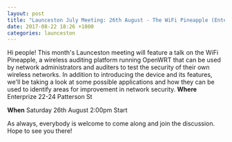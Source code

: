 ```yaml
---
layout: post
title: "Launceston July Meeting: 26th August - The WiFi Pineapple (Enterprize)"
date: 2017-08-22 18:26 +1000
categories: launceston
---
```


Hi people! This month's Launceston meeting will feature a talk on the WiFi
Pineapple, a wireless auditing platform running OpenWRT that can be used by
network administrators and auditers to test the security of their own wireless
networks.
In addition to introducing the device and its features, we'll be taking a look
at some possible applications and how they can be used to identify areas for
improvement in network security.
**Where**
Enterprize
22-24 Patterson St

**When**
Saturday 26th August
2:00pm Start

As always, everybody is welcome to come along and join the discussion. Hope to
see you there!